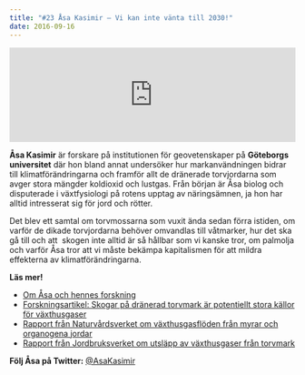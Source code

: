 ```yaml
---
title: "#23 Åsa Kasimir – Vi kan inte vänta till 2030!"
date: 2016-09-16
---
```


<iframe src="https://w.soundcloud.com/player/?url=https%3A//api.soundcloud.com/tracks/283158390&amp;color=001665&amp;auto_play=false&amp;hide_related=false&amp;show_comments=true&amp;show_user=true&amp;show_reposts=false" width="100%" height="166" frameborder="no" scrolling="no"></iframe>

**Åsa Kasimir** är forskare på institutionen för geovetenskaper på **Göteborgs universitet** där hon bland annat undersöker hur markanvändningen bidrar till klimatförändringarna och framför allt de dränerade torvjordarna som avger stora mängder koldioxid och lustgas. Från början är Åsa biolog och disputerade i växtfysiologi på rotens upptag av näringsämnen, ja hon har alltid intresserat sig för jord och rötter.

Det blev ett samtal om torvmossarna som vuxit ända sedan förra istiden, om varför de dikade torvjordarna behöver omvandlas till våtmarker, hur det ska gå till och att  skogen inte alltid är så hållbar som vi kanske tror, om palmolja och varför Åsa tror att vi måste bekämpa kapitalismen för att mildra effekterna av klimatförändringarna.

**Läs mer!**

- [Om Åsa och hennes forskning](http://www.gu.se/omuniversitetet/personal/?userId=xkleas&userName=%C3%85sa%20%20Kasimir%20Klemedtsson)
- [Forskningsartikel: Skogar på dränerad torvmark är potentiellt stora källor för växthusgaser](http://www.biogeosciences.net/13/2305/2016/)
- [Rapport från Naturvårdsverket om växthusgasflöden från myrar och organogena jordar](http://www.naturvardsverket.se/documents/publikationer/620-6160-7.pdf)
- [Rapport från Jordbruksverket om utsläpp av växthusgaser från torvmark](http://www2.jordbruksverket.se/download/18.64f2616c14acd372c5c4391c/1420810674894/ra14_24.pdf)

**Följ Åsa på Twitter:** [@AsaKasimir](https://twitter.com/AsaKasimir)
